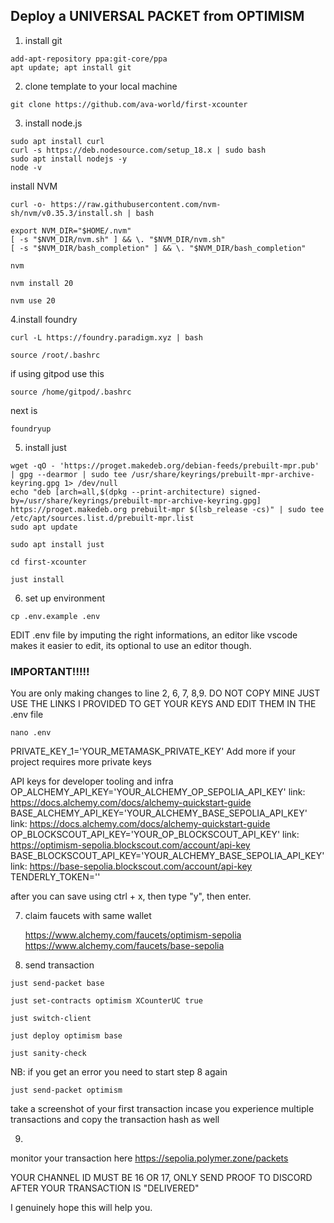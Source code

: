 
## Deploy a UNIVERSAL PACKET from OPTIMISM

1. install git

```
add-apt-repository ppa:git-core/ppa
apt update; apt install git

```

2. clone template to your local machine

```
git clone https://github.com/ava-world/first-xcounter
```

3. install node.js

```
sudo apt install curl
curl -s https://deb.nodesource.com/setup_18.x | sudo bash
sudo apt install nodejs -y
node -v
```
install NVM

```
curl -o- https://raw.githubusercontent.com/nvm-sh/nvm/v0.35.3/install.sh | bash
```

```
export NVM_DIR="$HOME/.nvm"
[ -s "$NVM_DIR/nvm.sh" ] && \. "$NVM_DIR/nvm.sh"  
[ -s "$NVM_DIR/bash_completion" ] && \. "$NVM_DIR/bash_completion"

```

```
nvm
```

```
nvm install 20
```

```
nvm use 20
```

4.install foundry

```
curl -L https://foundry.paradigm.xyz | bash
```

```
source /root/.bashrc
```

if using gitpod use this 

```
source /home/gitpod/.bashrc
```


next is




```
foundryup
```

5. install just

```
wget -qO - 'https://proget.makedeb.org/debian-feeds/prebuilt-mpr.pub' | gpg --dearmor | sudo tee /usr/share/keyrings/prebuilt-mpr-archive-keyring.gpg 1> /dev/null
echo "deb [arch=all,$(dpkg --print-architecture) signed-by=/usr/share/keyrings/prebuilt-mpr-archive-keyring.gpg] https://proget.makedeb.org prebuilt-mpr $(lsb_release -cs)" | sudo tee /etc/apt/sources.list.d/prebuilt-mpr.list
sudo apt update
```

```
sudo apt install just
```

```
cd first-xcounter

just install
```

6. set up environment

```
cp .env.example .env
```



<l1>
EDIT .env file by imputing the right informations, an editor like vscode makes it easier to edit, its optional to use an editor though.
  <l1/>

### IMPORTANT!!!!!
You are only making changes to line 2, 6, 7, 8,9. DO NOT COPY MINE JUST USE THE LINKS I PROVIDED TO GET YOUR KEYS AND EDIT THEM IN THE .env file

```
nano .env
```


<l1>
     
PRIVATE_KEY_1='YOUR_METAMASK_PRIVATE_KEY'
 Add more if your project requires more private keys

 API keys for developer tooling and infra
OP_ALCHEMY_API_KEY='YOUR_ALCHEMY_OP_SEPOLIA_API_KEY' link: https://docs.alchemy.com/docs/alchemy-quickstart-guide
BASE_ALCHEMY_API_KEY='YOUR_ALCHEMY_BASE_SEPOLIA_API_KEY' link: https://docs.alchemy.com/docs/alchemy-quickstart-guide
OP_BLOCKSCOUT_API_KEY='YOUR_OP_BLOCKSCOUT_API_KEY' link: https://optimism-sepolia.blockscout.com/account/api-key
BASE_BLOCKSCOUT_API_KEY='YOUR_ALCHEMY_BASE_SEPOLIA_API_KEY'  link: https://base-sepolia.blockscout.com/account/api-key
TENDERLY_TOKEN=''

<l1/>


after you can save using ctrl + x, then type "y", then enter.


7. claim faucets with same wallet


   https://www.alchemy.com/faucets/optimism-sepolia
https://www.alchemy.com/faucets/base-sepolia


8. send transaction 

```
just send-packet base

```

```
just set-contracts optimism XCounterUC true
```

```
just switch-client
```

```
just deploy optimism base

```

```
just sanity-check

```

NB: if you get an error you need to start step 8 again



```
just send-packet optimism

```
<l1>
take a screenshot of your first transaction incase you experience multiple transactions and copy the transaction hash as well
  <l1/>
    
9.
monitor your transaction here https://sepolia.polymer.zone/packets



YOUR CHANNEL ID MUST BE 16 OR 17, ONLY SEND PROOF TO DISCORD AFTER YOUR TRANSACTION IS "DELIVERED"



<l1>I genuinely hope this will help you.<l1/>


  
